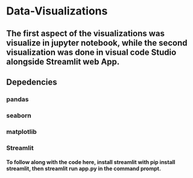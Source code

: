 # Data-Visualizations
## The first aspect of the visualizations was visualize  in jupyter notebook, while the second visualization was done in visual code Studio alongside Streamlit web App.


## Depedencies 

### pandas 

### seaborn

### matplotlib

### Streamlit


#### To follow along with the code here, install streamlit with pip install streamlit, then streamlit run app.py in the command prompt. 
